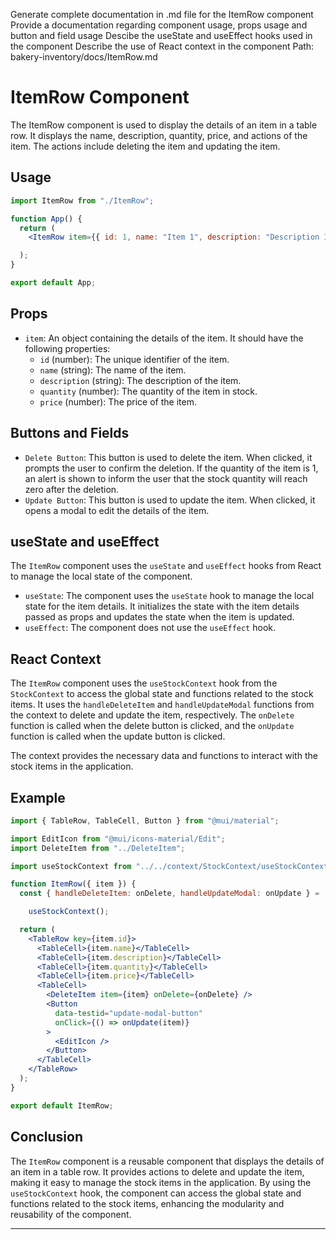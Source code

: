 Generate complete documentation in .md file for the ItemRow component
Provide a documentation regarding component usage, props usage and button and field usage
Descibe the useState and useEffect hooks used in the component
Describe the use of React context in the component
Path: bakery-inventory/docs/ItemRow.md

# ItemRow Component

The ItemRow component is used to display the details of an item in a table row. It displays the name, description, quantity, price, and actions of the item. The actions include deleting the item and updating the item.

## Usage

```jsx
import ItemRow from "./ItemRow";

function App() {
  return (
    <ItemRow item={{ id: 1, name: "Item 1", description: "Description 1", quantity: 10, price: 100 }} />

  );
}

export default App;

```

## Props

- `item`: An object containing the details of the item. It should have the following properties:
  - `id` (number): The unique identifier of the item.
  - `name` (string): The name of the item.
  - `description` (string): The description of the item.
  - `quantity` (number): The quantity of the item in stock.
  - `price` (number): The price of the item.

## Buttons and Fields

- `Delete Button`: This button is used to delete the item. When clicked, it prompts the user to confirm the deletion. If the quantity of the item is 1, an alert is shown to inform the user that the stock quantity will reach zero after the deletion.
- `Update Button`: This button is used to update the item. When clicked, it opens a modal to edit the details of the item.

## useState and useEffect

The `ItemRow` component uses the `useState` and `useEffect` hooks from React to manage the local state of the component.

- `useState`: The component uses the `useState` hook to manage the local state for the item details. It initializes the state with the item details passed as props and updates the state when the item is updated.
- `useEffect`: The component does not use the `useEffect` hook.

## React Context

The `ItemRow` component uses the `useStockContext` hook from the `StockContext` to access the global state and functions related to the stock items. It uses the `handleDeleteItem` and `handleUpdateModal` functions from the context to delete and update the item, respectively. The `onDelete` function is called when the delete button is clicked, and the `onUpdate` function is called when the update button is clicked.

The context provides the necessary data and functions to interact with the stock items in the application.

## Example

```jsx
import { TableRow, TableCell, Button } from "@mui/material";

import EditIcon from "@mui/icons-material/Edit";
import DeleteItem from "../DeleteItem";

import useStockContext from "../../context/StockContext/useStockContext";

function ItemRow({ item }) {
  const { handleDeleteItem: onDelete, handleUpdateModal: onUpdate } =

    useStockContext();

  return (
    <TableRow key={item.id}>
      <TableCell>{item.name}</TableCell>
      <TableCell>{item.description}</TableCell>
      <TableCell>{item.quantity}</TableCell>
      <TableCell>{item.price}</TableCell>
      <TableCell>
        <DeleteItem item={item} onDelete={onDelete} />
        <Button
          data-testid="update-modal-button"
          onClick={() => onUpdate(item)}
        >
          <EditIcon />
        </Button>
      </TableCell>
    </TableRow>
  );
}

export default ItemRow;
```

## Conclusion

The `ItemRow` component is a reusable component that displays the details of an item in a table row. It provides actions to delete and update the item, making it easy to manage the stock items in the application. By using the `useStockContext` hook, the component can access the global state and functions related to the stock items, enhancing the modularity and reusability of the component.

---
